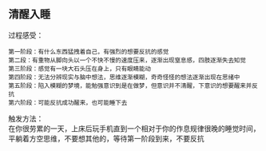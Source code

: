 ## 清醒入睡
过程感受：   
```
第一阶段：有什么东西猛拽着自己，有强烈的想要反抗的感觉   
第二段：有重物从脚向头以一个不快不慢的速度压来，逐渐出现窒息感，四肢逐渐失去知觉   
第三阶段：感觉有一块大石头压在身上，只有眼睛能动   
第四阶段：无法分辨现实与脑中想法，思维逐渐模糊，奇奇怪怪的想法逐渐出现在思绪中   
第五阶段：陷入模糊的梦境，能勉强意识到是在做梦，但意识并不清醒，下意识的想要醒来并反抗   
第六阶段：可能反抗成功醒来，也可能睡下去   
```
触发方法：   
在你很劳累的一天，上床后玩手机直到一个相对于你的作息规律很晚的睡觉时间，平躺着方空思维，不要想其他的，等待第一阶段到来，不要反抗   